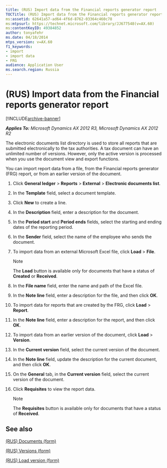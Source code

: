 ```yaml
---
title: (RUS) Import data from the Financial reports generator report
TOCTitle: (RUS) Import data from the Financial reports generator report
ms:assetid: 62641a57-ad64-4f6d-8762-03364c460c78
ms:mtpsurl: https://technet.microsoft.com/library/JJ677548(v=AX.60)
ms:contentKeyID: 49384852
author: tonyafehr
ms.date: 04/18/2014
mtps_version: v=AX.60
f1_keywords:
- import
- import data
- FRG
audience: Application User
ms.search.region: Russia
---
```


# (RUS) Import data from the Financial reports generator report 


[!INCLUDE[archive-banner](includes/archive-banner.md)]


_**Applies To:** Microsoft Dynamics AX 2012 R3, Microsoft Dynamics AX 2012 R2_

The electronic documents list directory is used to store all reports that are submitted electronically to the tax authorities. A tax document can have an unlimited number of versions. However, only the active version is processed when you use the document view and export functions.

You can import report data from a file, from the Financial reports generator (FRG) report, or from an earlier version of the document.

1.  Click **General ledger** \> **Reports** \> **External** \> **Electronic documents list**.

2.  In the **Template** field, select a document template.

3.  Click **New** to create a line.

4.  In the **Description** field, enter a description for the document.

5.  In the **Period start** and **Period ends** fields, select the starting and ending dates of the reporting period.

6.  In the **Sender** field, select the name of the employee who sends the document.

7.  To import data from an external Microsoft Excel file, click **Load** \> **File**.
    

    > [!NOTE]
    > <P>The <STRONG>Load</STRONG> button is available only for documents that have a status of <STRONG>Created</STRONG> or <STRONG>Received</STRONG>.</P>



8.  In the **File name** field, enter the name and path of the Excel file.

9.  In the **Note line** field, enter a description for the file, and then click **OK**.

10. To import data for reports that are created by the FRG, click **Load** \> **Report**.

11. In the **Note line** field, enter a description for the report, and then click **OK**.

12. To import data from an earlier version of the document, click **Load** \> **Version**.

13. In the **Current version** field, select the current version of the document.

14. In the **Note line** field, update the description for the current document, and then click **OK**.

15. On the **General** tab, in the **Current version** field, select the current version of the document.

16. Click **Requisites** to view the report data.
    

    > [!NOTE]
    > <P>The <STRONG>Requisites</STRONG> button is available only for documents that have a status of <STRONG>Received</STRONG>.</P>



## See also

[(RUS) Documents (form)](https://technet.microsoft.com/library/jj852139\(v=ax.60\))

[(RUS) Versions (form)](https://technet.microsoft.com/library/jj710762\(v=ax.60\))

[(RUS) Load version (form)](https://technet.microsoft.com/library/jj710716\(v=ax.60\))

  


